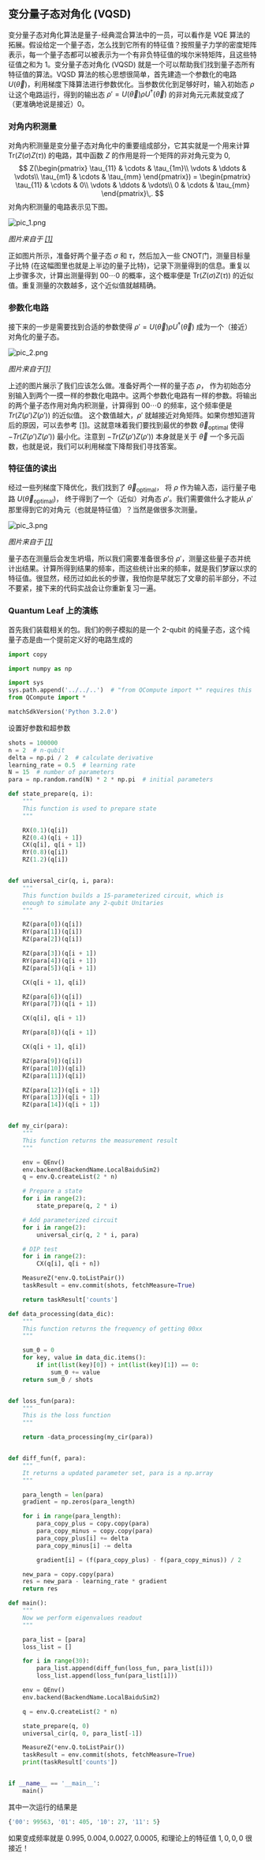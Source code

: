 ## 变分量子态对角化 (VQSD)

变分量子态对角化算法是量子-经典混合算法中的一员，可以看作是 VQE 算法的拓展。假设给定一个量子态，怎么找到它所有的特征值？按照量子力学的密度矩阵表示，每一个量子态都可以被表示为一个有非负特征值的埃尔米特矩阵，且这些特征值之和为 1。变分量子态对角化 (VQSD) 就是一个可以帮助我们找到量子态所有特征值的算法。VQSD 算法的核心思想很简单，首先建造一个参数化的电路 $U(\overrightarrow\theta)$，利用梯度下降算法进行参数优化。当参数优化到足够好时，输入初始态 $\rho$ 让这个电路运行，得到的输出态 $\rho' = U(\overrightarrow\theta)\rho U^\dagger(\overrightarrow\theta)$ 的非对角元元素就变成了（更准确地说是接近）$0$。

### 对角内积测量

对角内积测量是变分量子态对角化中的重要组成部分，它其实就是一个用来计算 $\text{Tr}(Z(\sigma)Z(\tau))$ 的电路，其中函数 $Z$ 的作用是将一个矩阵的非对角元变为 0,
$$
Z(\begin{pmatrix}
\tau_{11} & \cdots & \tau_{1m}\\
\vdots & \ddots & \vdots\\
\tau_{m1} & \cdots & \tau_{mm}
\end{pmatrix}) = \begin{pmatrix}
\tau_{11} & \cdots & 0\\
\vdots & \ddots & \vdots\\
0 & \cdots & \tau_{mm}
\end{pmatrix}\,.
$$
对角内积测量的电路表示见下图。

![pic_1.png ](./PIC/pic_1.png)

*图片来自于 [[1]](https://www.nature.com/articles/s41534-019-0167-6)*

正如图片所示，准备好两个量子态 $\sigma$ 和 $\tau$，然后加入一些 CNOT​ 门，测量目标量子比特 (在这幅图里也就是上半边的量子比特)，记录下测量得到的信息。重复以上步骤多次，计算出测量得到 $00\cdots0$ 的概率，这个概率便是 $\text{Tr}(Z(\sigma)Z(\tau))$ 的近似值。重复测量的次数越多，这个近似值就越精确。

### 参数化电路

接下来的一步是需要找到合适的参数使得 $\rho' = U(\overrightarrow\theta)\rho U^\dagger(\overrightarrow\theta)$ 成为一个（接近）对角化的量子态。

![pic_2.png ](./PIC/pic_2.png)

*图片来自于[[1]](https://www.nature.com/articles/s41534-019-0167-6)*

上述的图片展示了我们应该怎么做。准备好两个一样的量子态 $\rho$， 作为初始态分别输入到两个一摸一样的参数化电路中。这两个参数化电路有一样的参数。将输出的两个量子态作用对角内积测量，计算得到 $00\cdots0$ 的频率，这个频率便是 $Tr(Z(\rho')Z(\rho'))$ 的近似值。 这个数值越大，$\rho'$ 就越接近对角矩阵。如果你想知道背后的原因，可以去参考 [[1]](https://www.nature.com/articles/s41534-019-0167-6)。这就意味着我们要找到最优的参数 $\overrightarrow\theta_\text{optimal}$ 使得 $-Tr(Z(\rho')Z(\rho'))$ 最小化。注意到 $-Tr(Z(\rho')Z(\rho'))$ 本身就是关于 $\overrightarrow\theta$ 一个多元函数，也就是说，我们可以利用梯度下降帮我们寻找答案。

### 特征值的读出
经过一些列梯度下降优化，我们找到了 $\overrightarrow\theta_\text{optimal}$， 将 $\rho$ 作为输入态，运行量子电路 $U(\overrightarrow\theta_\text{optimal})$， 终于得到了一个（近似）对角态 $\rho'$。我们需要做什么才能从 $\rho'$ 那里得到它的对角元（也就是特征值）？当然是做很多次测量。

![pic_3.png ](./PIC/pic_3.png)

*图片来自于 [[1]](https://www.nature.com/articles/s41534-019-0167-6)*

量子态在测量后会发生坍塌，所以我们需要准备很多份 $\rho'$，测量这些量子态并统计出结果。计算所得到结果的频率，而这些统计出来的频率，就是我们梦寐以求的特征值。很显然，经历过如此长的步骤，我怕你是早就忘了文章的前半部分，不过不要紧，接下来的代码实战会让你重新复习一遍。

### Quantum Leaf 上的演练

首先我们装载相关的包。我们的例子模拟的是一个 2-qubit 的纯量子态，这个纯量子态是由一个提前定义好的电路生成的

```python
import copy

import numpy as np

import sys
sys.path.append('../../..')  # "from QCompute import *" requires this
from QCompute import *

matchSdkVersion('Python 3.2.0')
```
设置好参数和超参数
```python
shots = 100000
n = 2  # n-qubit
delta = np.pi / 2  # calculate derivative
learning_rate = 0.5  # learning rate
N = 15  # number of parameters
para = np.random.rand(N) * 2 * np.pi  # initial parameters
```


```python
def state_prepare(q, i):
    """
    This function is used to prepare state
    """

    RX(0.1)(q[i])
    RZ(0.4)(q[i + 1])
    CX(q[i], q[i + 1])
    RY(0.8)(q[i])
    RZ(1.2)(q[i])


def universal_cir(q, i, para):
    """
    This function builds a 15-parameterized circuit, which is
    enough to simulate any 2-qubit Unitaries
    """

    RZ(para[0])(q[i])
    RY(para[1])(q[i])
    RZ(para[2])(q[i])

    RZ(para[3])(q[i + 1])
    RY(para[4])(q[i + 1])
    RZ(para[5])(q[i + 1])

    CX(q[i + 1], q[i])

    RZ(para[6])(q[i])
    RY(para[7])(q[i + 1])

    CX(q[i], q[i + 1])

    RY(para[8])(q[i + 1])

    CX(q[i + 1], q[i])

    RZ(para[9])(q[i])
    RY(para[10])(q[i])
    RZ(para[11])(q[i])

    RZ(para[12])(q[i + 1])
    RY(para[13])(q[i + 1])
    RZ(para[14])(q[i + 1])


def my_cir(para):
    """
    This function returns the measurement result
    """

    env = QEnv()
    env.backend(BackendName.LocalBaiduSim2)
    q = env.Q.createList(2 * n)

    # Prepare a state
    for i in range(2):
        state_prepare(q, 2 * i)

    # Add parameterized circuit
    for i in range(2):
        universal_cir(q, 2 * i, para)

    # DIP test
    for i in range(2):
        CX(q[i], q[i + n])

    MeasureZ(*env.Q.toListPair())
    taskResult = env.commit(shots, fetchMeasure=True)

    return taskResult['counts']
```

```python
def data_processing(data_dic):
    """
    This function returns the frequency of getting 00xx
    """

    sum_0 = 0
    for key, value in data_dic.items():
        if int(list(key)[0]) + int(list(key)[1]) == 0:
            sum_0 += value
    return sum_0 / shots


def loss_fun(para):
    """
    This is the loss function
    """

    return -data_processing(my_cir(para))


def diff_fun(f, para):
    """
    It returns a updated parameter set, para is a np.array
    """

    para_length = len(para)
    gradient = np.zeros(para_length)

    for i in range(para_length):
        para_copy_plus = copy.copy(para)
        para_copy_minus = copy.copy(para)
        para_copy_plus[i] += delta
        para_copy_minus[i] -= delta

        gradient[i] = (f(para_copy_plus) - f(para_copy_minus)) / 2

    new_para = copy.copy(para)
    res = new_para - learning_rate * gradient
    return res
```
```python
def main():
    """
    Now we perform eigenvalues readout
    """

    para_list = [para]
    loss_list = []

    for i in range(30):
        para_list.append(diff_fun(loss_fun, para_list[i]))
        loss_list.append(loss_fun(para_list[i]))

    env = QEnv()
    env.backend(BackendName.LocalBaiduSim2)

    q = env.Q.createList(2 * n)

    state_prepare(q, 0)
    universal_cir(q, 0, para_list[-1])

    MeasureZ(*env.Q.toListPair())
    taskResult = env.commit(shots, fetchMeasure=True)
    print(taskResult['counts'])


if __name__ == '__main__':
    main()
```

其中一次运行的结果是

```python
{'00': 99563, '01': 405, '10': 27, '11': 5}
```

如果变成频率就是 $0.995, 0.004, 0.0027, 0.0005$, 和理论上的特征值 $1,0,0,0$ 很接近！
